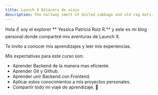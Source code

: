```yaml
---
title: Launch X Bitácora de viaje
description: The hallway smelt of boiled cabbage and old rag mats.
---
```


Hola ✌️  soy el explorer ** Yessica Patricia Ruiz R.** y este es mi blog personal donde compartiré mis aventuras de Launch X.

Te invito a conocer mis aprendizajes y leer mis experiencias.

Mis expectativas para este curso son:

- Aprender Backend de la manera mas eficiente.
- Aprender Git y Github.
- Aprender unir Backend con Frontend.
- Aplicar estos conocimientos a mis proyectos personales.
- Compartir todo mi viaje de aprendizaje.
🚀
